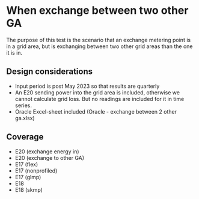 # When exchange between two other GA

The purpose of this test is the scenario that an exchange metering point is in a grid area, but is exchanging between
two other grid areas than the one it is in.

## Design considerations

- Input period is post May 2023 so that results are quarterly
- An E20 sending power into the grid area is included, otherwise we cannot calculate grid loss. But no readings are
  included for it in time series.
- Oracle Excel-sheet included (Oracle - exchange between 2 other ga.xlsx)

## Coverage

- E20 (exchange energy in)
- E20 (exchange to other GA)
- E17 (flex)
- E17 (nonprofiled)
- E17 (glmp)
- E18
- E18 (skmp)
